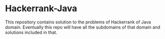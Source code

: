 # Hackerrank-Java
This repository contains solution to the problems of Hackerrank of Java domain. Eventually this repo will have all the subdomains of that domain and solutions included in that.
